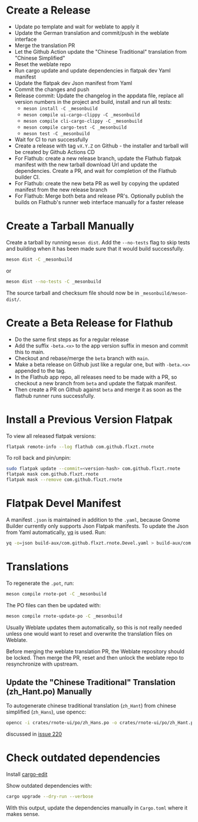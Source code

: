 # Create a Release

- Update po template and wait for weblate to apply it
- Update the German translation and commit/push in the weblate interface
- Merge the translation PR
- Let the Github Action update the "Chinese Traditional" translation from "Chinese Simplified"
- Reset the weblate repo
- Run cargo update and update dependencies in flatpak dev Yaml manifest
- Update the flatpak dev Json manifest from Yaml
- Commit the changes and push
- Release commit: Update the changelog in the appdata file, replace all version numbers in the project and build,
    install and run all tests:
    - `meson install -C _mesonbuild`
    - `meson compile ui-cargo-clippy -C _mesonbuild`
    - `meson compile cli-cargo-clippy -C _mesonbuild`
    - `meson compile cargo-test -C _mesonbuild`
    - `meson test -C _mesonbuild`
- Wait for CI to run successfully
- Create a release with tag `vX.Y.Z` on Github - the installer and tarball will be created by Github Actions CD
- For Flathub: create a new release branch, update the Flathub flatpak manifest with the new tarball download Url and
    update the dependencies. Create a PR, and wait for completion of the Flathub builder CI.
- For Flathub: create the new beta PR as well by copying the updated manifest from the new release branch
- For Flathub: Merge both beta and release PR's. Optionally publish the builds on Flathub's runner web interface
    manually for a faster release

# Create a Tarball Manually

Create a tarball by running `meson dist`. Add the `--no-tests` flag to skip tests and building when it has been made
sure that it would build successfully.

```bash
meson dist -C _mesonbuild
```

or

```bash
meson dist --no-tests -C _mesonbuild
```

The source tarball and checksum file should now be in `_mesonbuild/meson-dist/`.

# Create a Beta Release for Flathub
- Do the same first steps as for a regular release
- Add the suffix `-beta.<x>` to the app version suffix in meson and commit this to main.
- Checkout and rebase/merge the `beta` branch with `main`.
- Make a beta release on Github just like a regular one, but with `-beta.<x>` appended to the tag.
- In the Flathub app repo, all releases need to be made with a PR, so checkout a new branch from `beta` and update the
    flatpak manifest.
- Then create a PR on Github against `beta` and merge it as soon as the flathub runner runs successfully.

# Install a Previous Version Flatpak

To view all released flatpak versions:

```bash
flatpak remote-info --log flathub com.github.flxzt.rnote
```

To roll back and pin/unpin:

```bash
sudo flatpak update --commit=<version-hash> com.github.flxzt.rnote 
flatpak mask com.github.flxzt.rnote
flatpak mask --remove com.github.flxzt.rnote
```

# Flatpak Devel Manifest

A manifest `.json` is maintained in addition to the `.yaml`, because Gnome Builder currently only supports Json Flatpak
manifests. To update the Json from Yaml automatically, [yq](https://github.com/mikefarah/yq) is used. Run:

```bash
yq -o=json build-aux/com.github.flxzt.rnote.Devel.yaml > build-aux/com.github.flxzt.rnote.Devel.json
```

# Translations

To regenerate the `.pot`, run:

```bash
meson compile rnote-pot -C _mesonbuild
```

The PO files can then be updated with:

```bash
meson compile rnote-update-po -C _mesonbuild
```

Usually Weblate updates them automatically, so this is not really needed unless one would want to reset and overwrite
the translation files on Weblate.

Before merging the weblate translation PR, the Weblate repository should be locked. Then merge the PR, reset and then
unlock the weblate repo to resynchronize with upstream.

## Update the "Chinese Traditional" Translation (zh_Hant.po) Manually

To autogenerate chinese traditional translation (`zh_Hant`) from chinese simplified (`zh_Hans`), use opencc:

```bash
opencc -i crates/rnote-ui/po/zh_Hans.po -o crates/rnote-ui/po/zh_Hant.po -c /usr/share/opencc/s2twp.json
```

discussed in [issue 220](https://github.com/flxzt/rnote/issues/220)

# Check outdated dependencies

Install [cargo-edit](https://github.com/killercup/cargo-edit)

Show outdated dependencies with:

```bash
cargo upgrade --dry-run --verbose
```

With this output, update the dependencies manually in `Cargo.toml` where it makes sense.
